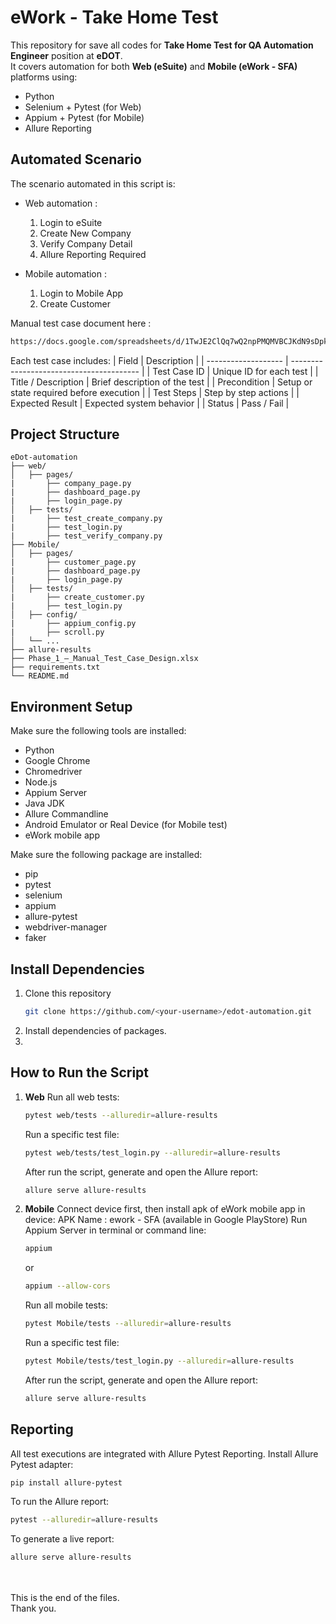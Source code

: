 # eWork - Take Home Test
This repository for save all codes for **Take Home Test for QA Automation Engineer** position at **eDOT**.  
It covers automation for both **Web (eSuite)** and **Mobile (eWork - SFA)** platforms using:
- Python  
- Selenium + Pytest (for Web) 
- Appium + Pytest (for Mobile)
- Allure Reporting 


## Automated Scenario
The scenario automated in this script is:
* Web automation :
  1. Login to eSuite 
  2. Create New Company
  3. Verify Company Detail
  4. Allure Reporting Required
     
* Mobile automation :
  1. Login to Mobile App 
  2. Create Customer
 
Manual test case document here : 
```bash
https://docs.google.com/spreadsheets/d/1TwJE2ClQq7wQ2npPMQMVBCJKdN9sDpkrRjCWhK_Ly_c/edit?usp=sharing
```
Each test case includes:
| Field               | Description                              |
| ------------------- | ---------------------------------------- |
| Test Case ID        | Unique ID for each test                  |
| Title / Description | Brief description of the test            |
| Precondition        | Setup or state required before execution |
| Test Steps          | Step by step actions                     |
| Expected Result     | Expected system behavior                 |
| Status              | Pass / Fail                              |



## Project Structure
```
eDot-automation
├── web/
│   ├── pages/                
|       ├── company_page.py        
|       ├── dashboard_page.py           
|       ├── login_page.py      
│   ├── tests/
|       ├── test_create_company.py      
|       ├── test_login.py           
|       ├── test_verify_company.py  
├── Mobile/
│   ├── pages/                
|       ├── customer_page.py        
|       ├── dashboard_page.py           
|       ├── login_page.py      
│   ├── tests/
|       ├── create_customer.py        
|       ├── test_login.py           
│   ├── config/
|       ├── appium_config.py        
|       ├── scroll.py              
│   └── ...
├── allure-results
├── Phase_1_–_Manual_Test_Case_Design.xlsx
├── requirements.txt
└── README.md
```


## Environment Setup
Make sure the following tools are installed:
- Python
- Google Chrome
- Chromedriver
- Node.js
- Appium Server
- Java JDK
- Allure Commandline
- Android Emulator or Real Device (for Mobile test)
- eWork mobile app

Make sure the following package are installed:
- pip
- pytest
- selenium
- appium
- allure-pytest
- webdriver-manager
- faker

## Install Dependencies
1. Clone this repository
   ```bash
   git clone https://github.com/<your-username>/edot-automation.git
   ```
2. Install dependencies of packages.
3. 
  
## How to Run the Script
1.  **Web** 
    Run all web tests:
    ```bash
    pytest web/tests --alluredir=allure-results
    ```
    Run a specific test file:
    ```bash
    pytest web/tests/test_login.py --alluredir=allure-results
    ```
    After run the script, generate and open the Allure report:
    ```bash
    allure serve allure-results
    ```
    
2.  **Mobile**
    Connect device first, then install apk of eWork mobile app in device:
    APK Name : ework - SFA (available in Google PlayStore)
    Run Appium Server in terminal or command line:
    ```bash
    appium
    ```
    or
    ```bash
    appium --allow-cors
    ```
    Run all mobile tests:
    ```bash
    pytest Mobile/tests --alluredir=allure-results
    ```
    Run a specific test file:
    ```bash
    pytest Mobile/tests/test_login.py --alluredir=allure-results
    ```
    After run the script, generate and open the Allure report:
    ```bash
    allure serve allure-results
    ```


## Reporting
   All test executions are integrated with Allure Pytest Reporting.
   Install Allure Pytest adapter:
   ```bash
   pip install allure-pytest
   ```
   To run the Allure report:
   ```bash
   pytest --alluredir=allure-results
   ```
   To generate a live report:
   ```bash
   allure serve allure-results
   ```






<br><br>This is the end of the files. <br>
Thank you.
